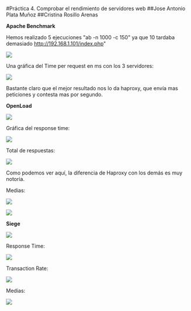 #Práctica 4. Comprobar el rendimiento de servidores web
##Jose Antonio Plata Muñoz
##Cristina Rosillo Arenas


**Apache Benchmark**

Hemos realizado 5 ejecuciones "ab -n 1000 -c 150" ya que 10 tardaba demasiado http://192.168.1.101/index.php"



![](http://i.imgur.com/GW8Nej1.png)


Una gráfica del Time per request en ms con los 3 servidores:

![](http://i.imgur.com/ZXD1c7g.png)

Bastante claro que el mejor resultado nos lo da haproxy, que envía mas peticiones y contesta mas por segundo.

**OpenLoad**

![](http://i.imgur.com/p54bfCM.png)


Gráfica del response time:

![](http://i.imgur.com/Gq8g2XN.png)



Total de respuestas:

![](http://i.imgur.com/G49HmUt.png)

Como podemos ver aquí, la diferencia de Haproxy con los demás es muy notoria.

Medias:

![](http://i.imgur.com/nakNmHY.png)

![](http://i.imgur.com/f9IOi2T.png)


**Siege**


![](http://i.imgur.com/3jdlVnZ.png)


Response Time:

![](http://i.imgur.com/nPOkstX.png)

Transaction Rate:

![](http://i.imgur.com/1XNvGzQ.png)


Medias:

![](http://i.imgur.com/9jR0pZ8.png)




